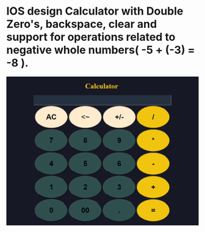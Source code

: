 # IOS design Calculator with **Double Zero's**, **backspace**, **clear** and support for operations related to **negative whole numbers**( -5 + (-3) = -8 ). 

![Alt calculator design](https://github.com/Archit-Diwedi16/calculator/blob/main/calculator.png)

